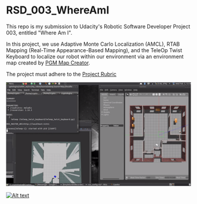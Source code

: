 # RSD_003_WhereAmI
This repo is my submission to Udacity's Robotic Software Developer Project 003, entitled "Where Am I".

In this project, we use Adaptive Monte Carlo Localization (AMCL), RTAB Mapping (Real-Time Appearance-Based Mapping), and the TeleOp Twist Keyboard to localize our robot within our environment via an environment map created by [PGM Map Creator](https://github.com/udacity/pgm_map_creator).

The project must adhere to the [Project Rubric](https://review.udacity.com/#!/rubrics/2351/view)

 ![WhereAmIScreenshot](./images/003_001.png)

[![Alt text](https://img.youtube.com/vi/faAQQ8LEZO4/0.jpg)](https://www.youtube.com/watch?v=faAQQ8LEZO4&t=15s)
